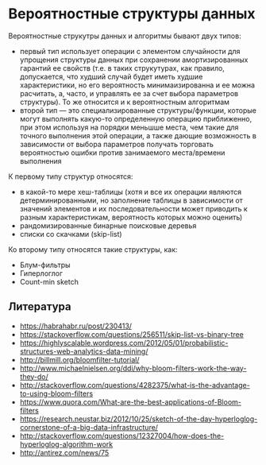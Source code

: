 # Вероятностные структуры данных

Вероятностные струкутры данных и алгоритмы бывают двух типов:

- первый тип использует операции с элементом случайности для упрощения структуры данных при сохранении амортизированных гарантий ее свойств (т.е. в таких струкутурах, как правило, допускается, что худший случай будет иметь худшие характеристики, но его вероятность минимаизированна и ее можна расчитать, а, часто, и управлять ее за счет выбора параметров структуры). То же относится и к вероятностным алгоритмам
- второй тип — это специализированные структуры/функции, которые могут выполнять какую-то определенную операцию приближенно, при этом используя на порядки меньшше места, чем такие для точного выполнения этой операции, а также дающие возможность в зависимости от выбора параметров получать торговать вероятностью ошибки против занимаемого места/времени выполнения

К первому типу структур относятся:

- в какой-то мере хеш-таблицы (хотя и все их операции являются детерминированными, но заполнение таблицы в зависимости от значений элементов и их последовательности может приводить к разным характеристикам, вероятность которых можно оценить)
- рандомизированные бинарные поисковые деревья
- списки cо скачками (skip-list)

Ко второму типу относятся такие структуры, как:

- Блум-фильтры
- Гиперлоглог
- Count-min sketch

## Литература

- https://habrahabr.ru/post/230413/
- https://stackoverflow.com/questions/256511/skip-list-vs-binary-tree
- https://highlyscalable.wordpress.com/2012/05/01/probabilistic-structures-web-analytics-data-mining/
- http://billmill.org/bloomfilter-tutorial/
- http://www.michaelnielsen.org/ddi/why-bloom-filters-work-the-way-they-do/
- http://stackoverflow.com/questions/4282375/what-is-the-advantage-to-using-bloom-filters
- https://www.quora.com/What-are-the-best-applications-of-Bloom-filters
- https://research.neustar.biz/2012/10/25/sketch-of-the-day-hyperloglog-cornerstone-of-a-big-data-infrastructure/
- http://stackoverflow.com/questions/12327004/how-does-the-hyperloglog-algorithm-work
- http://antirez.com/news/75

